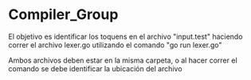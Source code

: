 # Compiler_Group

<p>El objetivo es identificar los toquens en el archivo "input.test" haciendo correr el archivo lexer.go utilizando el comando "go run lexer.go"</p>
<p>Ambos archivos deben estar en la misma carpeta, o al hacer correr el comando se debe identificar la ubicación del archivo</p>
